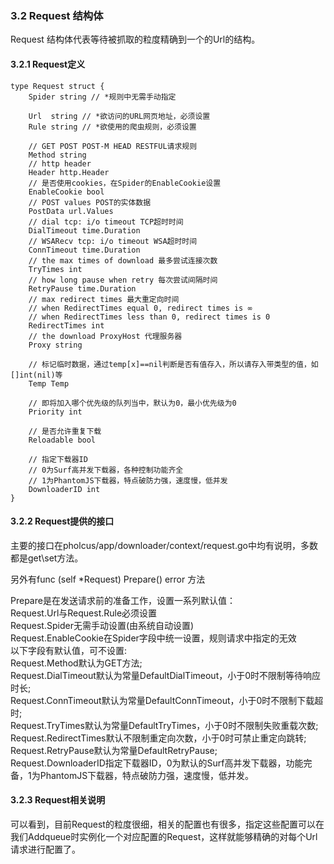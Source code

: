 ### 3.2 Request 结构体

Request 结构体代表等待被抓取的粒度精确到一个的Url的结构。

#### 3.2.1 Request定义

```
type Request struct {
	Spider string // *规则中无需手动指定

	Url  string // *欲访问的URL网页地址，必须设置
	Rule string // *欲使用的爬虫规则，必须设置

	// GET POST POST-M HEAD RESTFUL请求规则
	Method string
	// http header 
	Header http.Header
	// 是否使用cookies，在Spider的EnableCookie设置
	EnableCookie bool
	// POST values POST的实体数据
	PostData url.Values
	// dial tcp: i/o timeout TCP超时时间
	DialTimeout time.Duration
	// WSARecv tcp: i/o timeout WSA超时时间
	ConnTimeout time.Duration
	// the max times of download 最多尝试连接次数
	TryTimes int
	// how long pause when retry 每次尝试间隔时间
	RetryPause time.Duration
	// max redirect times 最大重定向时间
	// when RedirectTimes equal 0, redirect times is ∞
	// when RedirectTimes less than 0, redirect times is 0
	RedirectTimes int
	// the download ProxyHost 代理服务器
	Proxy string

	// 标记临时数据，通过temp[x]==nil判断是否有值存入，所以请存入带类型的值，如[]int(nil)等
	Temp Temp

	// 即将加入哪个优先级的队列当中，默认为0，最小优先级为0
	Priority int

	// 是否允许重复下载
	Reloadable bool

	// 指定下载器ID
	// 0为Surf高并发下载器，各种控制功能齐全
	// 1为PhantomJS下载器，特点破防力强，速度慢，低并发
	DownloaderID int
}
```

#### 3.2.2 Request提供的接口

主要的接口在pholcus/app/downloader/context/request.go中均有说明，多数都是get\set方法。

另外有func (self *Request) Prepare() error 方法

Prepare是在发送请求前的准备工作，设置一系列默认值：  
Request.Url与Request.Rule必须设置  
Request.Spider无需手动设置(由系统自动设置)  
Request.EnableCookie在Spider字段中统一设置，规则请求中指定的无效  
以下字段有默认值，可不设置:  
Request.Method默认为GET方法;  
Request.DialTimeout默认为常量DefaultDialTimeout，小于0时不限制等待响应时长;  
Request.ConnTimeout默认为常量DefaultConnTimeout，小于0时不限制下载超时;  
Request.TryTimes默认为常量DefaultTryTimes，小于0时不限制失败重载次数;  
Request.RedirectTimes默认不限制重定向次数，小于0时可禁止重定向跳转;  
Request.RetryPause默认为常量DefaultRetryPause;  
Request.DownloaderID指定下载器ID，0为默认的Surf高并发下载器，功能完备，1为PhantomJS下载器，特点破防力强，速度慢，低并发。  

#### 3.2.3 Request相关说明

可以看到，目前Request的粒度很细，相关的配置也有很多，指定这些配置可以在我们Addqueue时实例化一个对应配置的Request，这样就能够精确的对每个Url请求进行配置了。
